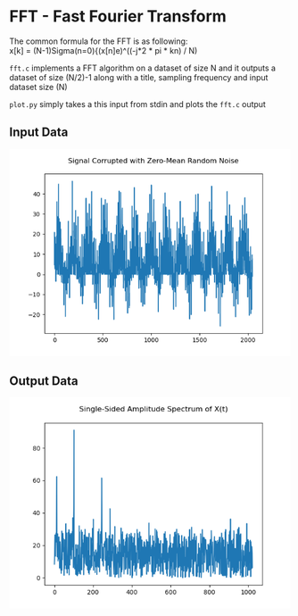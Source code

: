 # FFT - Fast Fourier Transform
The common formula for the FFT is as following:  
x[k] = (N-1)Sigma(n=0){(x[n]e)^((-j*2 * pi * kn) / N)  
  
`fft.c` implements a FFT algorithm on a dataset of size N and it outputs a dataset of size (N/2)-1 along with a title, sampling frequency and input dataset size (N)  
  
`plot.py` simply takes a this input from stdin and plots the `fft.c` output 

## Input Data
![Figure 3](https://github.com/Rackhamn/c_fft_ex/blob/main/img/Figure_3.png)

## Output Data 
![Figure 1](https://github.com/Rackhamn/c_fft_ex/blob/main/img/Figure_1.png)
